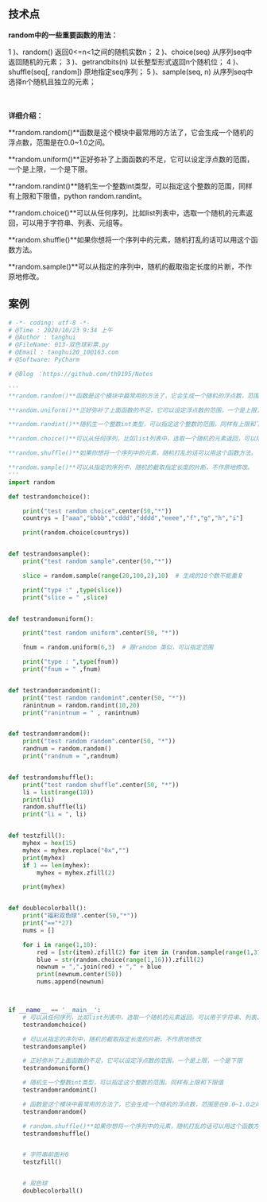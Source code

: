 ## 技术点



**random中的一些重要函数的用法：**

1 )、random() 返回0<=n<1之间的随机实数n；
2 )、choice(seq) 从序列seq中返回随机的元素；
3 )、getrandbits(n) 以长整型形式返回n个随机位；
4 )、shuffle(seq[, random]) 原地指定seq序列；
5 )、sample(seq, n) 从序列seq中选择n个随机且独立的元素；

　

**详细介绍：**

**random.random()**函数是这个模块中最常用的方法了，它会生成一个随机的浮点数，范围是在0.0~1.0之间。

**random.uniform()**正好弥补了上面函数的不足，它可以设定浮点数的范围，一个是上限，一个是下限。

**random.randint()**随机生一个整数int类型，可以指定这个整数的范围，同样有上限和下限值，python random.randint。

**random.choice()**可以从任何序列，比如list列表中，选取一个随机的元素返回，可以用于字符串、列表、元组等。

**random.shuffle()**如果你想将一个序列中的元素，随机打乱的话可以用这个函数方法。

**random.sample()**可以从指定的序列中，随机的截取指定长度的片断，不作原地修改。



## 案例

``` python
# -*- coding: utf-8 -*-
# @Time : 2020/10/23 9:34 上午
# @Author : tanghui
# @FileName: 013-双色球彩票.py
# @Email : tanghui20_10@163.com
# @Software: PyCharm

# @Blog ：https://github.com/th9195/Notes

'''
**random.random()**函数是这个模块中最常用的方法了，它会生成一个随机的浮点数，范围是在0.0~1.0之间。

**random.uniform()**正好弥补了上面函数的不足，它可以设定浮点数的范围，一个是上限，一个是下限。

**random.randint()**随机生一个整数int类型，可以指定这个整数的范围，同样有上限和下限值，python random.randint。

**random.choice()**可以从任何序列，比如list列表中，选取一个随机的元素返回，可以用于字符串、列表、元组等。

**random.shuffle()**如果你想将一个序列中的元素，随机打乱的话可以用这个函数方法。

**random.sample()**可以从指定的序列中，随机的截取指定长度的片断，不作原地修改。
'''
import random

def testrandomchoice():

    print("test random choice".center(50,"*"))
    countrys = ["aaa","bbbb","cddd","dddd","eeee","f","g","h","i"]

    print(random.choice(countrys))


def testrandomsample():
    print("test random sample".center(50,"*"))

    slice = random.sample(range(20,100,2),10)  # 生成的10个数不能重复

    print("type :" ,type(slice))
    print("slice = " ,slice)


def testrandomuniform():

    print("test random uniform".center(50, "*"))

    fnum = random.uniform(6,3)  # 跟random 类似，可以指定范围

    print("type : ",type(fnum))
    print("fnum = " ,fnum)


def testrandomrandomint():
    print("test random randomint".center(50, "*"))
    ranintnum = random.randint(10,20)
    print("ranintnum = " , ranintnum)


def testrandomrandom():
    print("test random random".center(50, "*"))
    randnum = random.random()
    print("randnum = ",randnum)


def testrandomshuffle():
    print("test random shuffle".center(50, "*"))
    li = list(range(10))
    print(li)
    random.shuffle(li)
    print("li = ", li)


def testzfill():
    myhex = hex(15)
    myhex = myhex.replace("0x","")
    print(myhex)
    if 1 == len(myhex):
        myhex = myhex.zfill(2)

    print(myhex)


def doublecolorball():
    print("福彩双色球".center(50,"*"))
    print("=="*27)
    nums = []

    for i in range(1,10):
        red = [str(item).zfill(2) for item in (random.sample(range(1,31),6))]
        blue = str(random.choice(range(1,16))).zfill(2)
        newnum = ",".join(red) + "," + blue
        print(newnum.center(50))
        nums.append(newnum)



if __name__ == '__main__':
    # 可以从任何序列，比如list列表中，选取一个随机的元素返回，可以用于字符串、列表、元组等
    testrandomchoice()

    # 可以从指定的序列中，随机的截取指定长度的片断，不作原地修改
    testrandomsample()

    # 正好弥补了上面函数的不足，它可以设定浮点数的范围，一个是上限，一个是下限
    testrandomuniform()

    # 随机生一个整数int类型，可以指定这个整数的范围，同样有上限和下限值
    testrandomrandomint()

    # 函数是这个模块中最常用的方法了，它会生成一个随机的浮点数，范围是在0.0~1.0之间
    testrandomrandom()

    # random.shuffle()**如果你想将一个序列中的元素，随机打乱的话可以用这个函数方法。
    testrandomshuffle()


    # 字符串前面补0
    testzfill()


    # 双色球
    doublecolorball()
```







